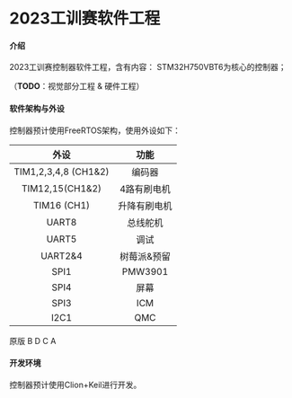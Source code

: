 # 2023工训赛软件工程

#### 介绍

2023工训赛控制器软件工程，含有内容：
STM32H750VBT6为核心的控制器；

（**TODO**：视觉部分工程 & 硬件工程）

#### 软件架构与外设

控制器预计使用FreeRTOS架构，使用外设如下：

|         外设         |     功能     |
| :------------------: | :----------: |
| TIM1,2,3,4,8 (CH1&2) |    编码器    |
|   TIM12,15(CH1&2)    | 4路有刷电机  |
|     TIM16 (CH1)      | 升降有刷电机 |
|        UART8         |   总线舵机   |
|        UART5         |     调试     |
|       UART2&4        | 树莓派&预留  |
|         SPI1         |   PMW3901    |
|         SPI4         |     屏幕     |
|         SPI3         |     ICM      |
|         I2C1         |     QMC      |

原版
B
D
C
A



#### 开发环境

控制器预计使用Clion+Keil进行开发。